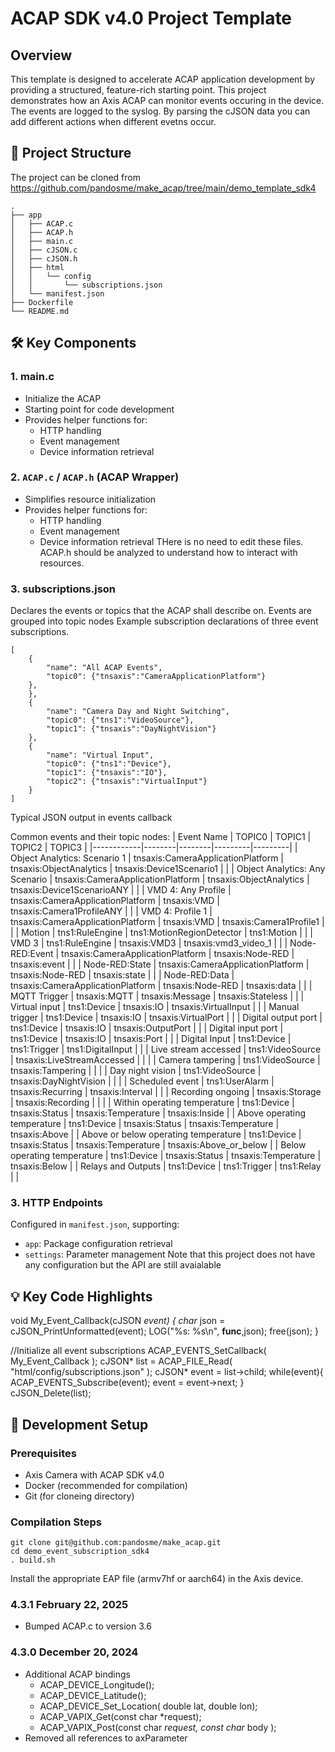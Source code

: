 # ACAP SDK v4.0 Project Template

## Overview

This template is designed to accelerate ACAP application development by providing a structured, 
feature-rich starting point.  This project demonstrates how an Axis ACAP can monitor events occuring in the device.
The events are logged to the syslog.  By parsing the cJSON data you can add different actions when different evetns occur.


## 📂 Project Structure
The project can be cloned from https://github.com/pandosme/make_acap/tree/main/demo_template_sdk4
```
.
├── app
│   ├── ACAP.c
│   ├── ACAP.h
│   ├── main.c
│   ├── cJSON.c
│   ├── cJSON.h
│   ├── html
│   │   └── config
│   │       └── subscriptions.json
│   └── manifest.json
├── Dockerfile
└── README.md
```

## 🛠 Key Components

### 1. main.c
- Initialize the ACAP
- Starting point for code development
- Provides helper functions for:
  - HTTP handling
  - Event management
  - Device information retrieval

### 2. `ACAP.c` / `ACAP.h` (ACAP Wrapper)
- Simplifies resource initialization
- Provides helper functions for:
  - HTTP handling
  - Event management
  - Device information retrieval
THere is no need to edit these files.  ACAP.h should be analyzed to understand how to interact with resources.

### 3. subscriptions.json
Declares the events or topics that the ACAP shall describe on.  Events are grouped into topic nodes
Example subscription declarations of three event subscriptions.

```
[
	{
		"name": "All ACAP Events",
		"topic0": {"tnsaxis":"CameraApplicationPlatform"}
	},
	},
	{
		"name": "Camera Day and Night Switching",
		"topic0": {"tns1":"VideoSource"},
		"topic1": {"tnsaxis":"DayNightVision"}
	},
	{
		"name": "Virtual Input",
		"topic0": {"tns1":"Device"},
		"topic1": {"tnsaxis":"IO"},
		"topic2": {"tnsaxis":"VirtualInput"}
	}
]
```
Typical JSON output in events callback



Common events and their topic nodes:
| Event Name | TOPIC0 | TOPIC1 | TOPIC2 | TOPIC3 |
|------------|--------|--------|---------|---------|
| Object Analytics: Scenario 1 | tnsaxis:CameraApplicationPlatform | tnsaxis:ObjectAnalytics | tnsaxis:Device1Scenario1 | |
| Object Analytics: Any Scenario | tnsaxis:CameraApplicationPlatform | tnsaxis:ObjectAnalytics | tnsaxis:Device1ScenarioANY | |
| VMD 4: Any Profile | tnsaxis:CameraApplicationPlatform | tnsaxis:VMD | tnsaxis:Camera1ProfileANY | |
| VMD 4: Profile 1 | tnsaxis:CameraApplicationPlatform | tnsaxis:VMD | tnsaxis:Camera1Profile1 | |
| Motion | tns1:RuleEngine | tns1:MotionRegionDetector | tns1:Motion | |
| VMD 3 | tns1:RuleEngine | tnsaxis:VMD3 | tnsaxis:vmd3_video_1 | |
| Node-RED:Event | tnsaxis:CameraApplicationPlatform | tnsaxis:Node-RED | tnsaxis:event | |
| Node-RED:State | tnsaxis:CameraApplicationPlatform | tnsaxis:Node-RED | tnsaxis:state | |
| Node-RED:Data | tnsaxis:CameraApplicationPlatform | tnsaxis:Node-RED | tnsaxis:data | |
| MQTT Trigger | tnsaxis:MQTT | tnsaxis:Message | tnsaxis:Stateless | |
| Virtual input | tns1:Device | tnsaxis:IO | tnsaxis:VirtualInput | |
| Manual trigger | tns1:Device | tnsaxis:IO | tnsaxis:VirtualPort | |
| Digital output port | tns1:Device | tnsaxis:IO | tnsaxis:OutputPort | |
| Digital input port | tns1:Device | tnsaxis:IO | tnsaxis:Port | |
| Digital Input | tns1:Device | tns1:Trigger | tns1:DigitalInput | |
| Live stream accessed | tns1:VideoSource | tnsaxis:LiveStreamAccessed | | |
| Camera tampering | tns1:VideoSource | tnsaxis:Tampering | | |
| Day night vision | tns1:VideoSource | tnsaxis:DayNightVision | | |
| Scheduled event | tns1:UserAlarm | tnsaxis:Recurring | tnsaxis:Interval | |
| Recording ongoing | tnsaxis:Storage | tnsaxis:Recording | | |
| Within operating temperature | tns1:Device | tnsaxis:Status | tnsaxis:Temperature | tnsaxis:Inside |
| Above operating temperature | tns1:Device | tnsaxis:Status | tnsaxis:Temperature | tnsaxis:Above |
| Above or below operating temperature | tns1:Device | tnsaxis:Status | tnsaxis:Temperature | tnsaxis:Above_or_below |
| Below operating temperature | tns1:Device | tnsaxis:Status | tnsaxis:Temperature | tnsaxis:Below |
| Relays and Outputs | tns1:Device | tns1:Trigger | tns1:Relay | |


### 3. HTTP Endpoints
Configured in `manifest.json`, supporting:
- `app`: Package configuration retrieval
- `settings`: Parameter management
Note that this project does not have any configuration but the API are still avaialable

## 💡 Key Code Highlights

void My_Event_Callback(cJSON *event) {
	char* json = cJSON_PrintUnformatted(event);
	LOG("%s: %s\n", __func__,json);
	free(json);
}

//Initialize all event subscriptions
ACAP_EVENTS_SetCallback( My_Event_Callback );
cJSON* list = ACAP_FILE_Read( "html/config/subscriptions.json" );
cJSON* event = list->child;
while(event){
	ACAP_EVENTS_Subscribe(event);
	event = event->next;
}
cJSON_Delete(list);

## 🔧 Development Setup

### Prerequisites
- Axis Camera with ACAP SDK v4.0
- Docker (recommended for compilation)
- Git (for cloneing directory)

### Compilation Steps
```
git clone git@github.com:pandosme/make_acap.git
cd demo_event_subscription_sdk4
. build.sh
```
Install the appropriate EAP file (armv7hf or aarch64) in the Axis device.

### 4.3.1 	February 22, 2025
- Bumped ACAP.c to version 3.6

### 4.3.0	December 20, 2024
- Additional ACAP bindings
	* ACAP_DEVICE_Longitude();
	* ACAP_DEVICE_Latitude();
	* ACAP_DEVICE_Set_Location( double lat, double lon);
	* ACAP_VAPIX_Get(const char *request);
	* ACAP_VAPIX_Post(const char *request, const char* body );
- Removed all references to axParameter





